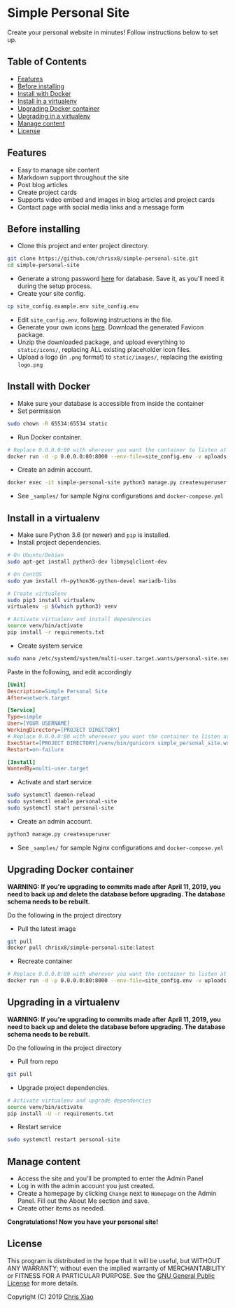 # Simple Personal Site <!-- omit in toc -->

Create your personal website in minutes! Follow instructions below to set up.

## Table of Contents <!-- omit in toc -->

- [Features](#features)
- [Before installing](#before-installing)
- [Install with Docker](#install-with-docker)
- [Install in a virtualenv](#install-in-a-virtualenv)
- [Upgrading Docker container](#upgrading-docker-container)
- [Upgrading in a virtualenv](#upgrading-in-a-virtualenv)
- [Manage content](#manage-content)
- [License](#license)

## Features

- Easy to manage site content
- Markdown support throughout the site
- Post blog articles
- Create project cards
- Supports video embed and images in blog articles and project cards
- Contact page with social media links and a message form

## Before installing

- Clone this project and enter project directory.

```bash
git clone https://github.com/chrisx8/simple-personal-site.git
cd simple-personal-site
```

- Generate a strong password [here](https://strongpasswordgenerator.com/) for database. Save it, as you'll need it during the setup process.
- Create your site config.

```bash
cp site_config.example.env site_config.env
```

- Edit `site_config.env`, following instructions in the file.
- Generate your own icons [here](https://realfavicongenerator.net). Download the generated Favicon package.
- Unzip the downloaded package, and upload everything to `static/icons/`, replacing ALL existing placeholder icon files.
- Upload a logo (in `.png` format) to `static/images/`, replacing the existing `logo.png`

## Install with Docker

- Make sure your database is accessible from inside the container  
- Set permission

```bash
sudo chown -R 65534:65534 static
```

- Run Docker container.

```bash
# Replace 0.0.0.0:80 with wherever you want the container to listen at
docker run -d -p 0.0.0.0:80:8000 --env-file=site_config.env -v uploads:/app/uploads/ -v $(pwd)/static:/app/static/ --restart unless-stopped --name simple-personal-site chrisx8/simple-personal-site:latest
```

- Create an admin account.

```bash
docker exec -it simple-personal-site python3 manage.py createsuperuser
```

- See `_samples/` for sample Nginx configurations and `docker-compose.yml`

## Install in a virtualenv

- Make sure Python 3.6 (or newer) and `pip` is installed.
- Install project dependencies.

```bash
# On Ubuntu/Debian
sudo apt-get install python3-dev libmysqlclient-dev

# On CentOS
sudo yum install rh-python36-python-devel mariadb-libs

# Create virtualenv
sudo pip3 install virtualenv
virtualenv -p $(which python3) venv

# Activate virtualenv and install dependencies
source venv/bin/activate
pip install -r requirements.txt
```

- Create system service

```bash
sudo nano /etc/systemd/system/multi-user.target.wants/personal-site.service
```

Paste in the following, and edit accordingly

```ini
[Unit]
Description=Simple Personal Site
After=network.target

[Service]
Type=simple
User=[YOUR USERNAME]
WorkingDirectory=[PROJECT DIRECTORY]
# Replace 0.0.0.0:80 with whereever you want the container to listen at
ExecStart=[PROJECT DIRECTORY]/venv/bin/gunicorn simple_personal_site.wsgi:application -b 0.0.0.0:80
Restart=on-failure

[Install]
WantedBy=multi-user.target
```

- Activate and start service

```bash
sudo systemctl daemon-reload
sudo systemctl enable personal-site
sudo systemctl start personal-site
```

- Create an admin account.

```bash
python3 manage.py createsuperuser
```

- See `_samples/` for sample Nginx configurations and `docker-compose.yml`

## Upgrading Docker container

**WARNING: If you're upgrading to commits made after April 11, 2019, you need to back up and delete the database before upgrading. The database schema needs to be rebuilt.**

Do the following in the project directory

- Pull the latest image

```bash
git pull
docker pull chrisx8/simple-personal-site:latest
```

- Recreate container

```bash
# Replace 0.0.0.0:80 with wherever you want the container to listen at
docker run -d -p 0.0.0.0:80:8000 --env-file=site_config.env -v uploads:/app/uploads/ -v $(pwd)/static:/app/static/ --restart unless-stopped --name simple-personal-site chrisx8/simple-personal-site:latest
```

## Upgrading in a virtualenv

**WARNING: If you're upgrading to commits made after April 11, 2019, you need to back up and delete the database before upgrading. The database schema needs to be rebuilt.**

Do the following in the project directory

- Pull from repo

```bash 
git pull
```

- Upgrade project dependencies.

```bash
# Activate virtualenv and upgrade dependencies
source venv/bin/activate
pip install -U -r requirements.txt
```

- Restart service

```bash
sudo systemctl restart personal-site
```

## Manage content

- Access the site and you'll be prompted to enter the Admin Panel
- Log in with the admin account you just created.
- Create a homepage by clicking `Change` next to `Homepage` on the Admin Panel. Fill out the About Me section and save.
- Create other items as needed.

**Congratulations! Now you have your personal site!**

## License

This program is distributed in the hope that it will be useful,
but WITHOUT ANY WARRANTY; without even the implied warranty of
MERCHANTABILITY or FITNESS FOR A PARTICULAR PURPOSE. See the
[GNU General Public License](LICENSE) for more details.

Copyright (C) 2019 [Chris Xiao](https://github.com/chrisx8)
